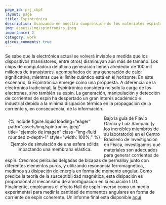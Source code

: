 ```yaml
---
page_id: prj_cbpf
layout: page
title: Espintrónica
description: Avanzando en nuestra comprensión de los materiales espintrónicos
img: assets/img/spintronics.jpeg
importance: 2
category: work
giscus_comments: true
---
```


Se sabe que la electrónica actual se volverá inviable a medida que los dispositivos (transistores, entre otros) disminuyan aún más de tamaño.
Los chips de computadora de última generación tienen alrededor de 100 mil millones de transistores, acompañados de una generación de calor significativa, mientras que el límite cuántico está en el horizonte. En este escenario, la Espintrónica emerge como una propuesta. A diferencia de la electrónica tradicional, la Espintrónica considera no solo la carga de los electrones, sino también su espín.
La generación, manipulación y detección de corrientes de espín ha despertado un gran interés académico e industrial debido a la mínima disipación térmica en la propagación de la corriente y, en consecuencia, de la información.

<figure style="float: left; margin: 10px; max-width: 300px;">
    {% include figure.liquid loading="eager" path="assets/img/spintronics.jpeg" title="ejemplo de imagen" class="img-fluid rounded z-depth-1" style="width: 100%;" %}
    <figcaption style="text-align: center; margin-top: 5px;">
        Ejemplo de simulación de una esfera sólida impactando una membrana elástica.
    </figcaption>
</figure>

Bajo la guía de Flávio Garcia y Luiz Sampaio (y los increíbles miembros de su laboratorio) en el Centro Brasileño de Investigación en Física, investigamos qué materiales son adecuados para generar corrientes de espín.
Crecimos películas delgadas de bicapas de permalloy junto con diferentes elementos puros, y utilizando resonancia ferromagnética, medimos su disipación de energía en forma de momento angular. Como predice la teoría de la susceptibilidad magnética, esta disipación es proporcional al mecanismo de amortiguación en la ecuación LLG.
Finalmente, empleamos el efecto Hall de espín inverso como un medio experimental para medir la cantidad de momentos angulares en forma de corriente de espín coherente. Un informe final está disponible <a href="/assets/pdf/Spintronics__The_New_Electronics.pdf">aquí</a>
